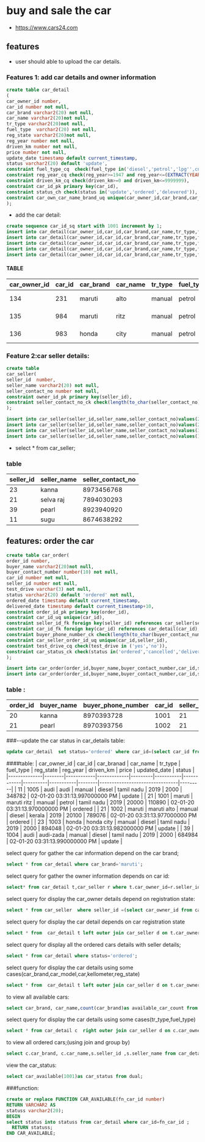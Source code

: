 # buy and sale the car
* https://www.cars24.com

## features
 * user should able to upload the car details.
### Features 1: add car details and owner information
 ```sql
 create table car_detail
(
car_owner_id number,
car_id number not null,
car_brand varchar2(20) not null,
car_name varchar2(20)not null,
tr_type varchar2(20)not null,
fuel_type  varchar2(20) not null,
reg_state varchar2(20)not null,
reg_year number not null,
driven_km number not null,
price number not null,
update_date timestamp default current_timestamp,
status varchar2(20) default 'update',
constraint fuel_type_cq  check(fuel_type in('diesel','petrol','lpg'',cng')),
constraint reg_year_cq check(reg_year>=1947 and reg_year<=(EXTRACT(YEAR from sysdate))),
constraint driven_km_cq check(driven_km>=0 and driven_km<=9999999),
constraint car_id_pk primary key(car_id),
constraint status_ch check(status in('update','ordered','delevered')),
constraint car_own_car_name_brand_uq unique(car_owner_id,car_brand,car_name)
);
```
* add the car detail:
```sql
create sequence car_id_sq start with 1001 increment by 1;
insert into car_detail(car_owner_id,car_id,car_brand,car_name,tr_type,fuel_type,reg_state,reg_year,driven_km,price)values(21,car_id_sq.nextval,'maruti','maruti ritz','manual','petrol','tamil nadu',2019,20000,110890);
insert into car_detail(car_owner_id,car_id,car_brand,car_name,tr_type,fuel_type,reg_state,reg_year,driven_km,price)values(21,car_id_sq.nextval,'maruti','maruti alto','manual','diesel','kerala',2019,20100,789076);
insert into car_detail(car_owner_id,car_id,car_brand,car_name,tr_type,fuel_type,reg_state,reg_year,driven_km,price)values(23,car_id_sq.nextval,'honda','honda city','manual','diesel','tamil nadu',2019,2000,894048);
insert into car_detail(car_owner_id,car_id,car_brand,car_name,tr_type,fuel_type,reg_state,reg_year,driven_km,price)values(39,car_id_sq.nextval,'audi','audi-zada','manual','diesel','tamil nadu',2019,2000,684984);
insert into car_detail(car_owner_id,car_id,car_brand,car_name,tr_type,fuel_type,reg_state,reg_year,driven_km,price)values(11,car_id_sq.nextval,'audi','audi','manual','diesel','tamil nadu',2019,2000,348782);
```
#### TABLE

| car_owner_id | car_id | car_brand | car_name | tr_type | fuel_type | reg_state  | reg_year | driven_km |   price   |update_date  |
|--------------|--------|-----------|----------|---------|-----------|------------|----------|-----------|-----------|-------------|
| 134          | 231    | maruti    | alto     | manual  | petrol    | tamil nadu | 2018     | 20,0000   | 1145000   |02-01-20 PM  |
| 135          | 984    | maruti    | ritz     | manual  | petrol    | kerala     | 2017     | 679030    | 1245000   |02-01-20 PM  |
| 136          | 983    | honda     | city     | manual  | petrol    | mumbai     | 2016     | 157890    | 649000    |02-01-20 PM  |

### Feature 2:car seller details:
```sql
create table 
car_seller(
seller_id  number,
seller_name varchar2(20) not null,
seller_contact_no number not null,
constraint owner_id_pk primary key(seller_id),
constraint seller_contact_no_ck check(length(to_char(seller_contact_no))=10)
);

insert into car_seller(seller_id,seller_name,seller_contact_no)values(23,'kannna',8973456768);
insert into car_seller(seller_id,seller_name,seller_contact_no)values(21,'selva raj',7894030293);
insert into car_seller(seller_id,seller_name,seller_contact_no)values(39,'pearl',8923940920);
insert into car_seller(seller_id,seller_name,seller_contact_no)values(11,'sugu',8674638292);
```
* select * from car_seller;

### table

| seller_id | seller_name  |seller_contact_no|
|---------- |--------------|-----------------|
| 23        | kanna        | 8973456768      |
| 21        | selva raj    | 7894030293      |
| 39        | pearl        | 8923940920      |
| 11        | sugu         | 8674638292      | 

## features: order the car

```sql
create table car_order(
order_id number,
buyer_name varchar2(20)not null,
buyer_contact_number number(10) not null,
car_id number not null,
seller_id number not null,
test_drive varchar(3) not null,
status varchar2(20) default 'ordered' not null,
ordered_date timestamp default current_timestamp,
delivered_date timestamp default current_timestamp+10,
constraint order_id_pk primary key(order_id),
constraint car_id_uq unique(car_id),
constraint seller_id_fk foreign key(seller_id) references car_seller(seller_id),
constraint car_id_fk foreign key(car_id) references car_detail(car_id),
constraint buyer_phone_number_ck check(length(to_char(buyer_contact_number))=10),
constraint car_seller_order_id_uq unique(car_id,seller_id),
constraint test_drive_cq check(test_drive in ('yes','no')),
constraint car_status_ck check(status in('ordered','cancelled','delivered','shipped'))
);

insert into car_order(order_id,buyer_name,buyer_contact_number,car_id,seller_id,test_drive,status)values(order_id_sq.nextval,'kanna',8970393728,1001,21,'yes','ordered');
insert into car_order(order_id,buyer_name,buyer_contact_number,car_id,seller_id,test_drive,status)values(order_id_sq.nextval,'pearl',8970393756,1002,21,'yes','ordered');
```
### table : 
| order_id | buyer_name | buyer_phone_number | car_id | seller_id | test_drive | ordered_date | delivered_date| 
|----------|------------|--------------------|--------|-----------|------------|--------------|---------------|
| 20       | kanna      | 8970393728         | 1001   | 21        |     yes    |   02-01-20   |    12-01-20   |
| 21       | pearl      | 8970393756         | 1002   | 21        |     yes    |   03-01-20   |    13-01-20   |

###--update the car status in car_details table:
```sql
update car_detail  set status='ordered' where car_id=(select car_id from car_order where car_order.car_id=car_detail.car_id); 
```
####table:
| car_owner_id | car_id | car_branad | car_name    | tr_type | fuel_type | reg_state  | reg_year | driven_km | price  | updated_date                   | status  |
|--------------|--------|------------|-------------|---------|-----------|------------|----------|-----------|--------|--------------------------------|---------|
| 11           | 1005   | audi       | audi        | manual  | diesel    | tamil nadu | 2019     | 2000      | 348782 | 02-01-20 03:31:13.997000000 PM | update  |
| 21           | 1001   | maruti     | maruti ritz | manual  | petrol    | tamil nadu | 2019     | 20000     | 110890 | 02-01-20 03:31:13.970000000 PM | ordered |
| 21           | 1002   | maruti     | maruti alto | manual  | diesel    | kerala     | 2019     | 20100     | 789076 | 02-01-20 03:31:13.977000000 PM | ordered |
| 23           | 1003   | honda      | honda city  | manual  | diesel    | tamil nadu | 2019     | 2000      | 894048 | 02-01-20 03:31:13.982000000 PM | update  |
| 39           | 1004   | audi       | audi-zada   | manual  | diesel    | tamil nadu | 2019     | 2000      | 684984 | 02-01-20 03:31:13.990000000 PM | update  |

select query for  gather the car information depend on the car brand;
```sql
select * from car_detail where car_brand='maruti';
```
select query for  gather the owner information depends on car id:
```sql
select* from car_detail t,car_seller r where t.car_owner_id=r.seller_id;
```
select query for display the car_owner details depend on  registration state:
```sql
select * from car_seller  where seller_id =(select car_owner_id from car_detail where reg_state='kerala');
```
select query for display the car detail depends on car registration state
```sql
select * from  car_detail t left outer join car_seller d on t.car_owner_id=d.seller_id where reg_state='tamil nadu'; 
```
select query for  display all the ordered  cars details with seller details;
```sql
select * from car_detail where status='ordered';
```
select query for  display the car details  using some cases(car_brand,car_model,car,kellometer,reg_state)
```sql
select * from  car_detail t left outer join car_seller d on t.car_owner_id=d.seller_id where t.reg_state='tamil nadu' and t.driven_km>=2000 and driven_km <=20000 and t.car_brand='audi' and t.status='update';
```
to view all available cars:
```sql
select car_brand, car_name,count(car_brand)as available_car_count from car_detail where status='update' group by car_brand,car_name;
```
select query for  display the car details  using some cases(tr_type,fuel_type)
```sql
select * from car_detail c  right outer join car_seller d on c.car_owner_id=d.seller_id where c.tr_type='manual'and c.fuel_type='petrol';
```
to view all ordered cars;(using join and group by)
```sql
select c.car_brand, c.car_name,s.seller_id ,s.seller_name from car_detail c,car_seller s where c.status='ordered' and c.car_owner_id=s.seller_id group by c.car_brand,c.car_name,s.seller_id,s.seller_name;
```
view the car_status:
```sql
select car_available(1001)as car_status from dual;
```
###function:
```sql
create or replace FUNCTION CAR_AVAILABLE(fn_car_id number)
RETURN VARCHAR2 AS 
statuss varchar2(20);
BEGIN
select status into statuss from car_detail where car_id=fn_car_id ; 
  RETURN statuss;
END CAR_AVAILABLE;
```


